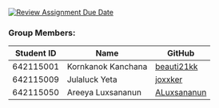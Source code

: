[![Review Assignment Due Date](https://classroom.github.com/assets/deadline-readme-button-24ddc0f5d75046c5622901739e7c5dd533143b0c8e959d652212380cedb1ea36.svg)](https://classroom.github.com/a/_UXQZ2LF)
### Group Members:
| Student ID  |   Name   | GitHub |
| ---------- | ---------------- | ------ |
| 642115001 | Kornkanok Kanchana | [beauti21kk](https://github.com/beauti21kk) |
| 642115009 | Julaluck Yeta | [joxxker](https://github.com/joxxker) |
| 642115050 | Areeya Luxsananun | [ALuxsananun](https://github.com/ALuxsananun) |